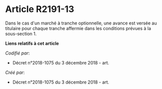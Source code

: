 # Article R2191-13

Dans le cas d'un marché à tranche optionnelle, une avance est versée au titulaire pour chaque tranche affermie dans les
conditions prévues à la sous-section 1.

**Liens relatifs à cet article**

_Codifié par_:

  - Décret n°2018-1075 du 3 décembre 2018 - art.

_Créé par_:

  - Décret n°2018-1075 du 3 décembre 2018 - art.
